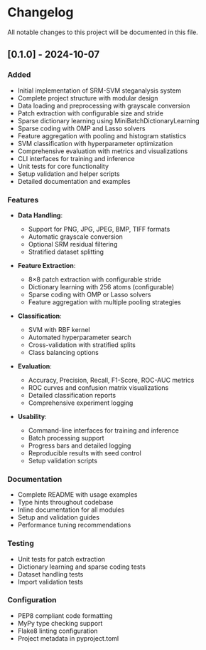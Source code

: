 # Changelog

All notable changes to this project will be documented in this file.

## [0.1.0] - 2024-10-07

### Added
- Initial implementation of SRM-SVM steganalysis system
- Complete project structure with modular design
- Data loading and preprocessing with grayscale conversion
- Patch extraction with configurable size and stride
- Sparse dictionary learning using MiniBatchDictionaryLearning
- Sparse coding with OMP and Lasso solvers
- Feature aggregation with pooling and histogram statistics
- SVM classification with hyperparameter optimization
- Comprehensive evaluation with metrics and visualizations
- CLI interfaces for training and inference
- Unit tests for core functionality
- Setup validation and helper scripts
- Detailed documentation and examples

### Features
- **Data Handling**: 
  - Support for PNG, JPG, JPEG, BMP, TIFF formats
  - Automatic grayscale conversion
  - Optional SRM residual filtering
  - Stratified dataset splitting

- **Feature Extraction**:
  - 8×8 patch extraction with configurable stride
  - Dictionary learning with 256 atoms (configurable)
  - Sparse coding with OMP or Lasso solvers
  - Feature aggregation with multiple pooling strategies

- **Classification**:
  - SVM with RBF kernel
  - Automated hyperparameter search
  - Cross-validation with stratified splits
  - Class balancing options

- **Evaluation**:
  - Accuracy, Precision, Recall, F1-Score, ROC-AUC metrics
  - ROC curves and confusion matrix visualizations
  - Detailed classification reports
  - Comprehensive experiment logging

- **Usability**:
  - Command-line interfaces for training and inference
  - Batch processing support
  - Progress bars and detailed logging
  - Reproducible results with seed control
  - Setup validation scripts

### Documentation
- Complete README with usage examples
- Type hints throughout codebase
- Inline documentation for all modules
- Setup and validation guides
- Performance tuning recommendations

### Testing
- Unit tests for patch extraction
- Dictionary learning and sparse coding tests
- Dataset handling tests
- Import validation tests

### Configuration
- PEP8 compliant code formatting
- MyPy type checking support
- Flake8 linting configuration
- Project metadata in pyproject.toml